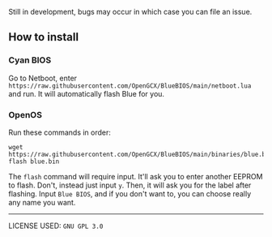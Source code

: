 Still in development, bugs may occur in which case you can file an issue.

## How to install
### Cyan BIOS
Go to Netboot, enter `https://raw.githubusercontent.com/OpenGCX/BlueBIOS/main/netboot.lua` and run. It will automatically flash Blue for you.
### OpenOS
Run these commands in order:
```
wget https://raw.githubusercontent.com/OpenGCX/BlueBIOS/main/binaries/blue.bin
flash blue.bin
```
The `flash` command will require input. It'll ask you to enter another EEPROM to flash. Don't, instead just input `y`. Then, it will ask you for the label after flashing. Input `Blue BIOS`, and if you don't want to, you can choose really any name you want.

---
LICENSE USED: `GNU GPL 3.0`
